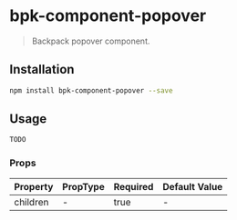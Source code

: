 # bpk-component-popover

> Backpack popover component.

## Installation

```sh
npm install bpk-component-popover --save
```

## Usage

```js
TODO
```

### Props

| Property              | PropType             | Required | Default Value |
| --------------------- | -------------------- | -------- | ------------- |
| children              | -                    | true     | -             |
